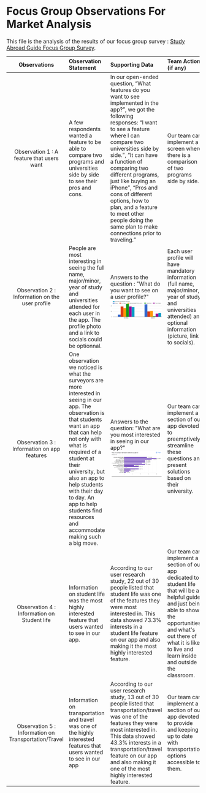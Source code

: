 #  Focus Group Observations For Market Analysis

This file is the analysis of the results of our focus group survey : [Study Abroad Guide Focus Group Survey](https://docs.google.com/forms/d/e/1FAIpQLScj9X045MlKwS6MV4iqcJmKFbzhplZORxbv02UyInDYFxdFLg/viewform?usp=sf_link).

| Observations | Observation Statement |Supporting Data | Team Action (if any) |
| :---:        |  :---           | :---          | :---        |
|Observation 1 : A feature that users want  | A few respondents wanted a feature to be able to compare two programs and universities side by side to see their pros and cons. | In our open-ended question, “What features do you want to see implemented in the app?”, we got the following responses: “I want to see a feature where I can compare two universities side by side.”, “It can have a function of comparing two different programs, just like buying an iPhone”, “Pros and cons of different options, how to plan, and a feature to meet other people doing the same plan to make connections prior to traveling.” | Our team can implement a screen where there is a comparison of two programs side by side. |
| Observation 2 : Information on the user profile | People are most interesting in seeing the full name, major/minor, year of study and universities attended for each user in the app. The profile photo and a link to socials could be optionnal.| Answers to the question : "What do you want to see on a user profile?" ![Data](/src/UserProfileInformationData.png)| Each user profile will have mandatory information (full name, major/minor, year of study and universities attended) and optional information (picture, link to socials).|
| Observation 3 : Information on app features | One observation we noticed is what the surveyors are more interested in seeing in our app. The observation is that students want an app that can help not only with what is required of a student at their university, but also an app to help students with their day to day. An app to help students find resources and accommodate making such a big move. | Answers to the question: "What are you most interested in seeing in our app?"![Data](/src/surveydata.png)| Our team can implement a section of our app devoted to preemptively streamline these questions and present solutions based on their university.|
| Observation 4 : Information on Student life | Information on student life was the most highly interested feature that users wanted to see in our app.   | According to our user research study, 22 out of 30 people listed that student life was one of the features they were most interested in. This data showed 73.3% interests in a student life feature on our app and also making it the most highly interested feature. | Our team can implement a section of our app dedicated to student life that will be a helpful guide and just being able to show the opportunities and what's out there of what it is like to live and learn inside and outside the classroom. |
| Observation 5 : Information on Transportation/Travel | Information on transportation and travel was one of the highly interested features that users wanted to see in our app | According to our user research study, 13 out of 30 people listed that transportation/travel was one of the features they were most interested in. This data showed 43.3% interests in a transportation/travel feature on our app and also making it one of the most highly interested feature. | Our team can implement a section of our app devoted to provide and keeping up to date with transportation options accessible to them.|




